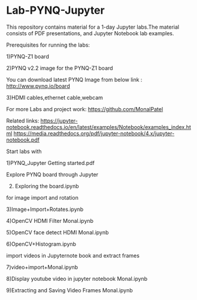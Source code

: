 # Lab-PYNQ-Jupyter
This repository contains material for a 1-day Jupyter labs.The material consists of PDF presentations, and Jupyter Notebook lab examples.


Prerequisites for running the labs:

1)PYNQ-Z1 board

2)PYNQ v2.2 image for the PYNQ-Z1 board

You can download latest PYNQ Image from below link : http://www.pynq.io/board

3)HDMI cables,ethernet cable,webcam


For more Labs and project work: https://github.com/MonalPatel

Related links:
https://jupyter-notebook.readthedocs.io/en/latest/examples/Notebook/examples_index.html
https://media.readthedocs.org/pdf/jupyter-notebook/4.x/jupyter-notebook.pdf


Start labs with 

1)PYNQ_Jupyter Getting started.pdf

Explore PYNQ board through Jupyter

2) Exploring the board.ipynb

for image import and rotation

3)Image+Import+Rotates.ipynb

4)OpenCV HDMI Filter Monal.ipynb

5)OpenCV face detect HDMI Monal.ipynb

6)OpenCV+Histogram.ipynb

import videos in Jupyternote book and extract frames

7)video+import+Monal.ipynb

8)Display youtube video in jupyter notebook Monal.ipynb

9)Extracting and Saving Video Frames Monal.ipynb
